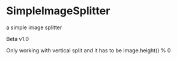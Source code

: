 # SimpleImageSplitter
a simple image splitter

Beta v1.0

Only working with vertical split and it has to be image.height() % 0 